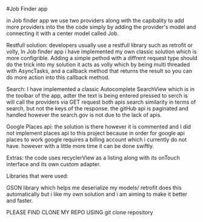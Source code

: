 #Job Finder app 


in Job finder app we use two providers along with the capibality to add more providers into the the code simply by adding the provider's model and connecting it with a center model called Job.

Restfull solution:
developers usually use a restfull library such as retrofit or volly, In Job finder app i have implemented my own classic solution which is more configrible.
Adding a simple pethod with a diffrent request type should do the trick into my solution it acts as volly which by being multi threaded with AsyncTasks, and a callback method that returns the result so you can do more action into this callback method.

Search:
I have implemented a classic Autocomplete SearchView which is in the toolbar of the app, adter the text is being entered pressed to serch is will call the providers via GET request both apis search similarity in terms of search, but not the keys of the response. the gitHub api is paginated and handled however the search.gov is not due to the lack of apis. 


Google Places api:
the solution is there however it is commented and I did not implement places api to this project because in order for google api places to work google requires a billing account which i currently do not have. however with a little more time it can  be done swiftly.

Extras: 
 the code uses recyclerView as a listing along with its onTouch interface and its own custom adapter.

Libraries that were used:

GSON library which helps me deserialize my models/ retrofit does this automatically but i like my own solution and i am aiming to make it better and faster.

PLEASE FIND CLONE MY REPO USING git clone repository

